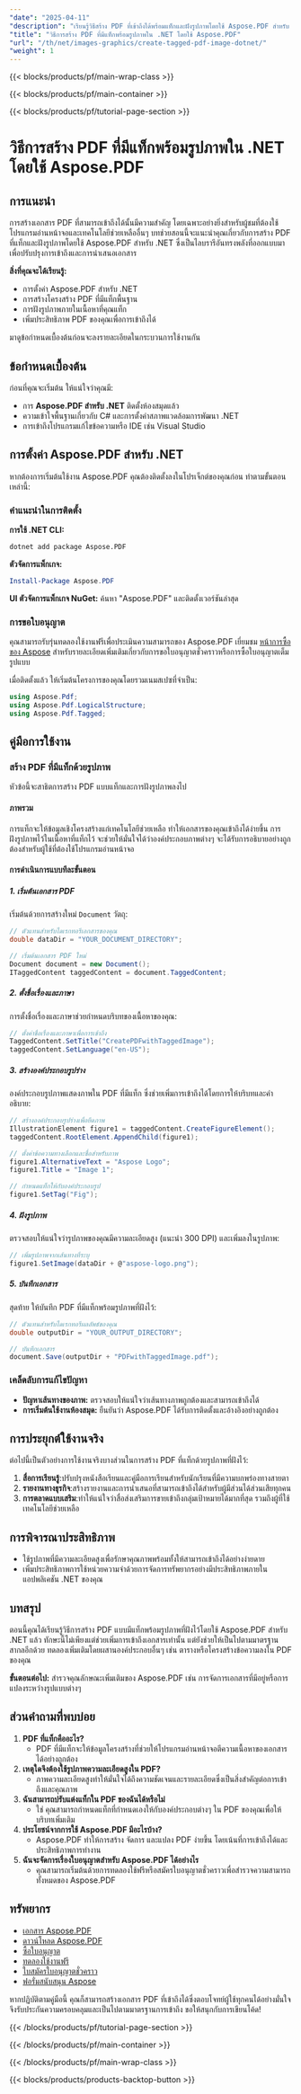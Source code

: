 ```yaml
---
"date": "2025-04-11"
"description": "เรียนรู้วิธีสร้าง PDF ที่เข้าถึงได้พร้อมแท็กและฝังรูปภาพโดยใช้ Aspose.PDF สำหรับ .NET ปรับปรุงการเข้าถึงเอกสารและการนำเสนอสำหรับผู้ใช้ทุกคน"
"title": "วิธีการสร้าง PDF ที่มีแท็กพร้อมรูปภาพใน .NET โดยใช้ Aspose.PDF"
"url": "/th/net/images-graphics/create-tagged-pdf-image-dotnet/"
"weight": 1
---
```


{{< blocks/products/pf/main-wrap-class >}}

{{< blocks/products/pf/main-container >}}

{{< blocks/products/pf/tutorial-page-section >}}


# วิธีการสร้าง PDF ที่มีแท็กพร้อมรูปภาพใน .NET โดยใช้ Aspose.PDF

## การแนะนำ
การสร้างเอกสาร PDF ที่สามารถเข้าถึงได้นั้นมีความสำคัญ โดยเฉพาะอย่างยิ่งสำหรับผู้ชมที่ต้องใช้โปรแกรมอ่านหน้าจอและเทคโนโลยีช่วยเหลืออื่นๆ บทช่วยสอนนี้จะแนะนำคุณเกี่ยวกับการสร้าง PDF ที่แท็กและฝังรูปภาพโดยใช้ Aspose.PDF สำหรับ .NET ซึ่งเป็นไลบรารีอันทรงพลังที่ออกแบบมาเพื่อปรับปรุงการเข้าถึงและการนำเสนอเอกสาร

**สิ่งที่คุณจะได้เรียนรู้:**
- การตั้งค่า Aspose.PDF สำหรับ .NET
- การสร้างโครงสร้าง PDF ที่มีแท็กพื้นฐาน
- การฝังรูปภาพภายในเนื้อหาที่คุณแท็ก
- เพิ่มประสิทธิภาพ PDF ของคุณเพื่อการเข้าถึงได้

มาดูข้อกำหนดเบื้องต้นก่อนจะลงรายละเอียดในกระบวนการใช้งานกัน

## ข้อกำหนดเบื้องต้น
ก่อนที่คุณจะเริ่มต้น ให้แน่ใจว่าคุณมี:
- การ **Aspose.PDF สำหรับ .NET** ติดตั้งห้องสมุดแล้ว
- ความเข้าใจพื้นฐานเกี่ยวกับ C# และการตั้งค่าสภาพแวดล้อมการพัฒนา .NET
- การเข้าถึงโปรแกรมแก้ไขข้อความหรือ IDE เช่น Visual Studio

## การตั้งค่า Aspose.PDF สำหรับ .NET
หากต้องการเริ่มต้นใช้งาน Aspose.PDF คุณต้องติดตั้งลงในโปรเจ็กต์ของคุณก่อน ทำตามขั้นตอนเหล่านี้:

### คำแนะนำในการติดตั้ง
**การใช้ .NET CLI:**
```bash
dotnet add package Aspose.PDF
```

**ตัวจัดการแพ็กเกจ:**
```powershell
Install-Package Aspose.PDF
```

**UI ตัวจัดการแพ็กเกจ NuGet:**
ค้นหา "Aspose.PDF" และติดตั้งเวอร์ชันล่าสุด

### การขอใบอนุญาต
คุณสามารถรับรุ่นทดลองใช้งานฟรีเพื่อประเมินความสามารถของ Aspose.PDF เยี่ยมชม [หน้าการซื้อของ Aspose](https://purchase.aspose.com/buy) สำหรับรายละเอียดเพิ่มเติมเกี่ยวกับการขอใบอนุญาตชั่วคราวหรือการซื้อใบอนุญาตเต็มรูปแบบ

เมื่อติดตั้งแล้ว ให้เริ่มต้นโครงการของคุณโดยรวมเนมสเปซที่จำเป็น:
```csharp
using Aspose.Pdf;
using Aspose.Pdf.LogicalStructure;
using Aspose.Pdf.Tagged;
```

## คู่มือการใช้งาน
### สร้าง PDF ที่มีแท็กด้วยรูปภาพ
หัวข้อนี้จะสาธิตการสร้าง PDF แบบแท็กและการฝังรูปภาพลงไป

#### ภาพรวม
การแท็กจะให้ข้อมูลเชิงโครงสร้างแก่เทคโนโลยีช่วยเหลือ ทำให้เอกสารของคุณเข้าถึงได้ง่ายขึ้น การฝังรูปภาพไว้ในเนื้อหาที่แท็กไว้ จะช่วยให้มั่นใจได้ว่าองค์ประกอบภาพต่างๆ จะได้รับการอธิบายอย่างถูกต้องสำหรับผู้ใช้ที่ต้องใช้โปรแกรมอ่านหน้าจอ

#### การดำเนินการแบบทีละขั้นตอน
##### 1. เริ่มต้นเอกสาร PDF
เริ่มต้นด้วยการสร้างใหม่ `Document` วัตถุ:
```csharp
// ตัวแทนสำหรับไดเรกทอรีเอกสารของคุณ
double dataDir = "YOUR_DOCUMENT_DIRECTORY";

// เริ่มต้นเอกสาร PDF ใหม่
Document document = new Document();
ITaggedContent taggedContent = document.TaggedContent;
```
##### 2. ตั้งชื่อเรื่องและภาษา
การตั้งชื่อเรื่องและภาษาช่วยกำหนดบริบทของเนื้อหาของคุณ:
```csharp
// ตั้งค่าชื่อเรื่องและภาษาเพื่อการเข้าถึง
TaggedContent.SetTitle("CreatePDFwithTaggedImage");
taggedContent.SetLanguage("en-US");
```
##### 3. สร้างองค์ประกอบรูปร่าง
องค์ประกอบรูปภาพแสดงภาพใน PDF ที่มีแท็ก ซึ่งช่วยเพิ่มการเข้าถึงได้โดยการให้บริบทและคำอธิบาย:
```csharp
// สร้างองค์ประกอบรูปร่างเพื่อยึดภาพ
IllustrationElement figure1 = taggedContent.CreateFigureElement();
taggedContent.RootElement.AppendChild(figure1);

// ตั้งค่าข้อความทางเลือกและชื่อสำหรับภาพ
figure1.AlternativeText = "Aspose Logo";
figure1.Title = "Image 1";

// กำหนดแท็กให้กับองค์ประกอบรูป
figure1.SetTag("Fig");
```
##### 4. ฝังรูปภาพ
ตรวจสอบให้แน่ใจว่ารูปภาพของคุณมีความละเอียดสูง (แนะนำ 300 DPI) และเพิ่มลงในรูปภาพ:
```csharp
// เพิ่มรูปภาพจากเส้นทางที่ระบุ
figure1.SetImage(dataDir + @"aspose-logo.png");
```
##### 5. บันทึกเอกสาร
สุดท้าย ให้บันทึก PDF ที่มีแท็กพร้อมรูปภาพที่ฝังไว้:
```csharp
// ตัวแทนสำหรับไดเรกทอรีผลลัพธ์ของคุณ
double outputDir = "YOUR_OUTPUT_DIRECTORY";

// บันทึกเอกสาร
document.Save(outputDir + "PDFwithTaggedImage.pdf");
```
### เคล็ดลับการแก้ไขปัญหา
- **ปัญหาเส้นทางของภาพ:** ตรวจสอบให้แน่ใจว่าเส้นทางภาพถูกต้องและสามารถเข้าถึงได้
- **การเริ่มต้นใช้งานห้องสมุด:** ยืนยันว่า Aspose.PDF ได้รับการติดตั้งและอ้างอิงอย่างถูกต้อง

## การประยุกต์ใช้งานจริง
ต่อไปนี้เป็นตัวอย่างการใช้งานจริงบางส่วนในการสร้าง PDF ที่แท็กด้วยรูปภาพที่ฝังไว้:
1. **สื่อการเรียนรู้**:ปรับปรุงหนังสือเรียนและคู่มือการเรียนสำหรับนักเรียนที่มีความบกพร่องทางสายตา
2. **รายงานทางธุรกิจ**:สร้างรายงานและการนำเสนอที่สามารถเข้าถึงได้สำหรับผู้มีส่วนได้ส่วนเสียทุกคน
3. **การตลาดแบบเสริม**:ทำให้แน่ใจว่าสื่อส่งเสริมการขายเข้าถึงกลุ่มเป้าหมายได้มากที่สุด รวมถึงผู้ที่ใช้เทคโนโลยีช่วยเหลือ

## การพิจารณาประสิทธิภาพ
- ใช้รูปภาพที่มีความละเอียดสูงเพื่อรักษาคุณภาพพร้อมทั้งให้สามารถเข้าถึงได้อย่างง่ายดาย
- เพิ่มประสิทธิภาพการใช้หน่วยความจำด้วยการจัดการทรัพยากรอย่างมีประสิทธิภาพภายในแอปพลิเคชัน .NET ของคุณ

## บทสรุป
ตอนนี้คุณได้เรียนรู้วิธีการสร้าง PDF แบบมีแท็กพร้อมรูปภาพที่ฝังไว้โดยใช้ Aspose.PDF สำหรับ .NET แล้ว ทักษะนี้ไม่เพียงแต่ช่วยเพิ่มการเข้าถึงเอกสารเท่านั้น แต่ยังช่วยให้เป็นไปตามมาตรฐานสากลอีกด้วย ทดลองเพิ่มเติมโดยผสานองค์ประกอบอื่นๆ เช่น ตารางหรือโครงสร้างข้อความลงใน PDF ของคุณ

**ขั้นตอนต่อไป:**
สำรวจคุณลักษณะเพิ่มเติมของ Aspose.PDF เช่น การจัดการเอกสารที่มีอยู่หรือการแปลงระหว่างรูปแบบต่างๆ

## ส่วนคำถามที่พบบ่อย
1. **PDF ที่แท็กคืออะไร?**
   - PDF ที่มีแท็กจะให้ข้อมูลโครงสร้างที่ช่วยให้โปรแกรมอ่านหน้าจอตีความเนื้อหาของเอกสารได้อย่างถูกต้อง
2. **เหตุใดจึงต้องใช้รูปภาพความละเอียดสูงใน PDF?**
   - ภาพความละเอียดสูงทำให้มั่นใจได้ถึงความชัดเจนและรายละเอียดซึ่งเป็นสิ่งสำคัญต่อการเข้าถึงและคุณภาพ
3. **ฉันสามารถปรับแต่งแท็กใน PDF ของฉันได้หรือไม่**
   - ใช่ คุณสามารถกำหนดแท็กที่กำหนดเองให้กับองค์ประกอบต่างๆ ใน PDF ของคุณเพื่อให้บริบทเพิ่มเติม
4. **ประโยชน์จากการใช้ Aspose.PDF มีอะไรบ้าง?**
   - Aspose.PDF ทำให้การสร้าง จัดการ และแปลง PDF ง่ายขึ้น โดยเน้นที่การเข้าถึงได้และประสิทธิภาพการทำงาน
5. **ฉันจะจัดการเรื่องใบอนุญาตสำหรับ Aspose.PDF ได้อย่างไร**
   - คุณสามารถเริ่มต้นด้วยการทดลองใช้ฟรีหรือสมัครใบอนุญาตชั่วคราวเพื่อสำรวจความสามารถทั้งหมดของ Aspose.PDF

## ทรัพยากร
- [เอกสาร Aspose.PDF](https://reference.aspose.com/pdf/net/)
- [ดาวน์โหลด Aspose.PDF](https://releases.aspose.com/pdf/net/)
- [ซื้อใบอนุญาต](https://purchase.aspose.com/buy)
- [ทดลองใช้งานฟรี](https://releases.aspose.com/pdf/net/)
- [ใบสมัครใบอนุญาตชั่วคราว](https://purchase.aspose.com/temporary-license/)
- [ฟอรั่มสนับสนุน Aspose](https://forum.aspose.com/c/pdf/10)

หากปฏิบัติตามคู่มือนี้ คุณก็สามารถสร้างเอกสาร PDF ที่เข้าถึงได้ซึ่งตอบโจทย์ผู้ใช้ทุกคนได้อย่างมั่นใจ จึงรับประกันความครอบคลุมและเป็นไปตามมาตรฐานการเข้าถึง ขอให้สนุกกับการเขียนโค้ด!


{{< /blocks/products/pf/tutorial-page-section >}}

{{< /blocks/products/pf/main-container >}}

{{< /blocks/products/pf/main-wrap-class >}}

{{< blocks/products/products-backtop-button >}}